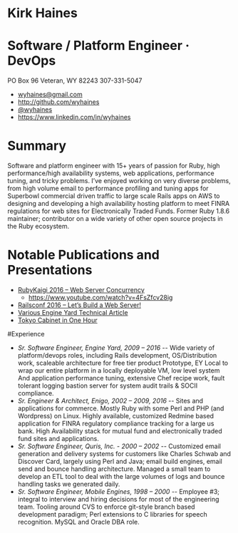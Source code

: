 # Kirk Haines
# Software / Platform Engineer · DevOps

PO Box 96
Veteran, WY 82243
307-331-5047

* wyhaines@gmail.com
* http://github.com/wyhaines
* [@wyhaines](http://twitter.com/wyhaines)
* https://www.linkedin.com/in/wyhaines

# Summary

Software and platform engineer with 15+ years of passion for Ruby, high performance/high availability systems, web applications, performance tuning, and tricky problems. I’ve enjoyed working on very diverse problems, from high volume email to performance profiling and tuning apps for Superbowl commercial driven traffic to large scale Rails apps on AWS to designing and developing a high availability hosting platform to meet FINRA regulations for web sites for Electronically Traded Funds. Former Ruby 1.8.6 maintainer; contributor on a wide variety of other open source projects in the Ruby ecosystem.

# Notable Publications and Presentations

* [RubyKaigi 2016 – Web Server Concurrency](https://engineyard.github.io/rubykaigi2016-concurrency/#/)
  * https://www.youtube.com/watch?v=4FsZfcv28ig
* [Railsconf 2016 – Let’s Build a Web Server!](http://engineyard.github.io/railsconf2016-webservers/#/)
* [Various Engine Yard Technical Article](shttps://blog.engineyard.com/authors/Kirk%20Haines)
* [Tokyo Cabinet in One Hour](http://www.oreilly.com/pub/e/1477)

#Experience

* *Sr. Software Engineer, Engine Yard, 2009 – 2016* -- Wide variety of platform/devops roles, including Rails development, OS/Distribution work, scaleable architecture for free tier product Prototype, EY Local to wrap our entire platform in a locally deployable VM, low level system And application performance tuning, extensive Chef recipe work, fault tolerant logging bastion server for system audit trails & SOCII compliance.
* *Sr. Engineer & Architect, Enigo, 2002 – 2009, 2016* -- Sites and applications for commerce. Mostly Ruby with some Perl and PHP (and Wordpress) on Linux. Highly available, customized Redmine based application for FINRA regulatory compliance tracking for a large us bank. High Availability stack for mutual fund and electronically traded fund sites and applications.
* *Sr. Software Engineer, Quris, Inc. - 2000 – 2002* -- Customized email generation and delivery systems for customers like Charles Schwab and Discover Card, largely using Perl and Java; email build engines, email send and bounce handling architecture. Managed a small team to develop an ETL tool to deal with the large volumes of logs and bounce handling tasks we generated daily.
* *Sr. Software Engineer, Mobile Engines, 1998 – 2000* -- Employee #3; integral to interview and hiring decisions for most of the engineering team. Tooling around CVS to enforce git-style branch based development paradigm; Perl extensions to C libraries for speech recognition. MySQL and Oracle DBA role. 
